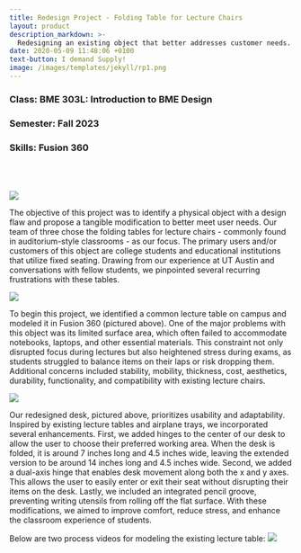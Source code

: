 ```yaml
---
title: Redesign Project - Folding Table for Lecture Chairs
layout: product
description_markdown: >-
  Redesigning an existing object that better addresses customer needs. 
date: 2020-05-09 11:48:06 +0100
text-button: I demand Supply!
image: /images/templates/jekyll/rp1.png
---
```

### Class: BME 303L: Introduction to BME Design
### Semester: Fall 2023
### Skills: Fusion 360
<br>
<br>
<br>

<img class="w-100" src="{{site.baseurl}}/images/screenshot.png">

  The objective of this project was to identify a physical object with a design flaw and propose a tangible modification to better meet user needs. Our team of three chose the folding tables for lecture chairs - commonly found in auditorium-style classrooms -  as our focus. The primary users and/or customers of this object are college students and educational institutions that utilize fixed seating. Drawing from our experience at UT Austin and conversations with fellow students, we pinpointed several recurring frustrations with these tables. 

<img class="w-100" src="{{site.baseurl}}/images/screenshot.png">

  To begin this project, we identified a common lecture table on campus and modeled it in Fusion 360 (pictured above). One of the major problems with this object was its limited surface area, which often failed to accommodate notebooks, laptops, and other essential materials. This constraint not only disrupted focus during lectures but also heightened stress during exams, as students struggled to balance items on their laps or risk dropping them. Additional concerns included stability, mobility, thickness, cost, aesthetics, durability, functionality, and compatibility with existing lecture chairs. 

<img class="w-100" src="{{site.baseurl}}/images/screenshot.png">

  Our redesigned desk, pictured above, prioritizes usability and adaptability. Inspired by existing lecture tables and airplane trays, we incorporated several enhancements. First, we added hinges to the center of our desk to allow the user to choose their preferred working area. When the desk is folded, it is around 7 inches long and 4.5 inches wide, leaving the extended version to be around 14 inches long and 4.5 inches wide. Second, we added a dual-axis hinge that enables desk movement along both the x and y axes. This allows the user to easily enter or exit their seat without disrupting their items on the desk. Lastly, we included an integrated pencil groove, preventing writing utensils from rolling off the flat surface. With these modifications, we aimed to improve comfort, reduce stress, and enhance the classroom experience of students. 

Below are two process videos for modeling the existing lecture table:
<img class="w-100" src="{{site.baseurl}}/images/screenshot.png">
